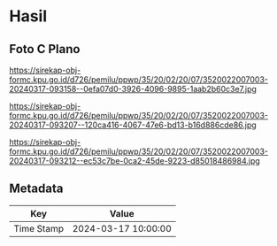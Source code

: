 # Hasil

## Foto C Plano

https://sirekap-obj-formc.kpu.go.id/d726/pemilu/ppwp/35/20/02/20/07/3520022007003-20240317-093158--0efa07d0-3926-4096-9895-1aab2b60c3e7.jpg

https://sirekap-obj-formc.kpu.go.id/d726/pemilu/ppwp/35/20/02/20/07/3520022007003-20240317-093207--120ca416-4067-47e6-bd13-b16d886cde86.jpg

https://sirekap-obj-formc.kpu.go.id/d726/pemilu/ppwp/35/20/02/20/07/3520022007003-20240317-093212--ec53c7be-0ca2-45de-9223-d85018486984.jpg


## Metadata

| Key        | Value               |
| ---------- | ------------------- |
| Time Stamp | 2024-03-17 10:00:00 |



